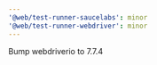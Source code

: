 ```yaml
---
'@web/test-runner-saucelabs': minor
'@web/test-runner-webdriver': minor
---
```


Bump webdriverio to 7.7.4
